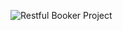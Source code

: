 ![Restful Booker Project](https://github.com/avinashp22/restful-booker-restassured-project-serenity/assets/145204403/9998fb35-0f54-4910-a3d6-de05c4e2de29)
